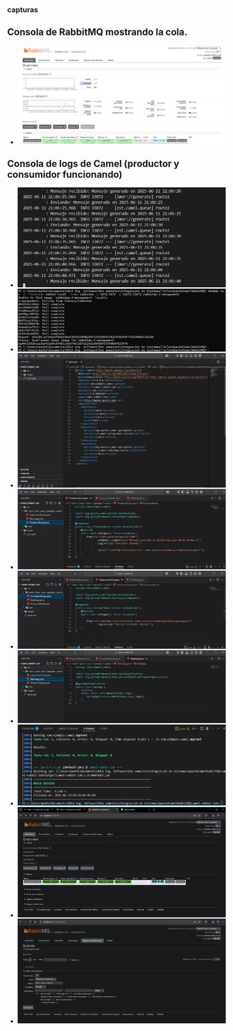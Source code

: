 ### capturas 
## Consola de RabbitMQ mostrando la cola.
- ![Rabbit MQ](./fotos/consoloa%20rabbit.png)
## Consola	de	logs	de	Camel	(productor	y	consumidor funcionando) 
- ![LOGS](./fotos/consola%20de%20salida.png)
- ![LOGS](./fotos/image%20(1).jpg)
- ![LOGS](./fotos/image%20(2).jpg)
- ![LOGS](./fotos/image%20(3).jpg)
- ![LOGS](./fotos/image%20(4).jpg)
- ![LOGS](./fotos/image%20(5).jpg)
- ![LOGS](./fotos/image%20(6).jpg)
- ![LOGS](./fotos/image.jpg)
- ![LOGS](./fotos/image.png)